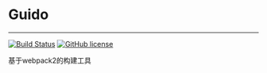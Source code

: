 # Guido

---

[![Build Status](https://travis-ci.org/kidney/guido.svg?branch=master)](https://travis-ci.org/kidney/guido)
[![GitHub license](https://img.shields.io/badge/license-MIT-blue.svg)](https://raw.githubusercontent.com/kidney/guido/master/LICENSE)

基于webpack2的构建工具